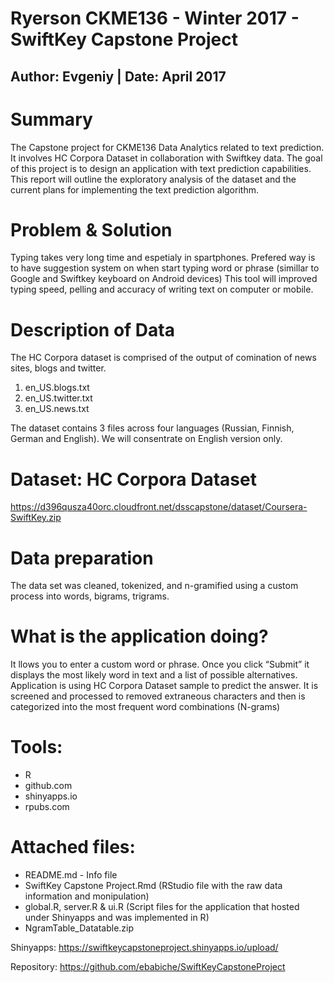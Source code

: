 # Ryerson CKME136 - Winter 2017 - SwiftKey Capstone Project
##            Author: Evgeniy | Date: April 2017

# Summary
The Capstone project for CKME136 Data Analytics related to text prediction. It involves HC Corpora Dataset
in collaboration with Swiftkey data.  The goal of this project is to design an application with text prediction capabilities.  
This report will outline the exploratory analysis of the dataset and the current plans for implementing the text prediction algorithm.

# Problem & Solution
Typing takes very long time and espetialy in spartphones. Prefered way is to have suggestion system on when start typing word or phrase (simillar to Google and Swiftkey keyboard on Android devices)
This tool will improved typing speed, pelling and accuracy of writing text on computer or mobile. 

# Description of Data
The HC Corpora dataset is comprised of the output of comination of news sites, blogs and twitter. 
1. en_US.blogs.txt
2. en_US.twitter.txt
3. en_US.news.txt

The dataset contains 3 files across four languages (Russian, Finnish, German and English). We will consentrate on English version only. 

# Dataset: HC Corpora Dataset
https://d396qusza40orc.cloudfront.net/dsscapstone/dataset/Coursera-SwiftKey.zip

# Data preparation
The data set was cleaned, tokenized, and n-gramified using a custom process into words, bigrams, trigrams. 

# What is the application doing?
It llows you to enter a custom word or phrase. 
Once you click “Submit” it displays the most likely word in text and a list of possible alternatives.
Application is using HC Corpora Dataset sample to predict the answer. It is screened and processed to removed extraneous characters and then is categorized into the most frequent word combinations (N-grams)


# Tools:
- R
- github.com
- shinyapps.io
- rpubs.com

# Attached files:
 - README.md - Info file 
 - SwiftKey Capstone Project.Rmd (RStudio file with the raw data information and monipulation)
 - global.R,  server.R & ui.R (Script files for the application that hosted under Shinyapps and was implemented in R)
 - NgramTable_Datatable.zip
 


Shinyapps:
https://swiftkeycapstoneproject.shinyapps.io/upload/

Repository:
https://github.com/ebabiche/SwiftKeyCapstoneProject


